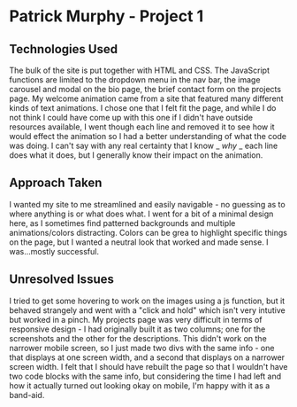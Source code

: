 # Patrick Murphy - Project 1
## Technologies Used
The bulk of the site is put together with HTML and CSS. The JavaScript functions are limited to the dropdown menu in the nav bar, the image carousel and modal on the bio page, the brief contact form on the projects page. My welcome animation came from a site that featured many different kinds of text animations. I chose one that I felt fit the page, and while I do not think I could have come up with this one if I didn't have outside resources available, I went though each line and removed it to see how it would effect the animation so I had a better understanding of what the code was doing. I can't say with any real certainty that I know _ _why_ _ each line does what it does, but I generally know their impact on the animation.

## Approach Taken
I wanted my site to me streamlined and easily navigable - no guessing as to where anything is or what does what. I went for a bit of a minimal design here, as I sometimes find patterned backgrounds and multiple animations/colors distracting. Colors can be grea to highlight specific things on the page, but I wanted a neutral look that worked and made sense. I was...mostly successful.

## Unresolved Issues
I tried to get some hovering to work on the images using a js function, but it behaved strangely and went with a "click and hold" which isn't very intutive but worked in a pinch. My projects page was very difficult in terms of responsive design - I had originally built it as two columns; one for the screenshots and the other for the descriptions. This didn't work on the narrower mobile screen, so I just made two divs with the same info - one that displays at one screen width, and a second that displays on a narrower screen width. I felt that I should have rebuilt the page so that I wouldn't have two code blocks with the same info, but considering the time I had left and how it actually turned out looking okay on mobile, I'm happy with it as a band-aid.